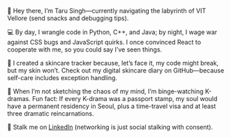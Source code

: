 👋 Hey there, I’m Taru Singh—currently navigating the labyrinth of VIT Vellore (send snacks and debugging tips).

💻 By day, I wrangle code in Python, C++, and Java; by night, I wage war against CSS bugs and JavaScript quirks. I once convinced React to cooperate with me, so you could say I’ve seen things.

🧴 I created a skincare tracker because, let’s face it, my code might break, but my skin won’t. Check out my digital skincare diary on GitHub—because self-care includes exception handling.

🎨 When I’m not sketching the chaos of my mind, I’m binge-watching K-dramas. Fun fact: If every K-drama was a passport stamp, my soul would have a permanent residency in Seoul, plus a time-travel visa and at least three dramatic reincarnations.

🔗 Stalk me on [LinkedIn](https://www.linkedin.com/in/taru-singh-5495a6288/) (networking is just social stalking with consent).
